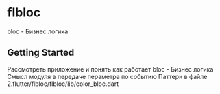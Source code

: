 # flbloc

bloc - Бизнес логика

## Getting Started

Рассмотреть приложение и понять как работает bloc - Бизнес логика
Смысл модуля в передаче пераметра по событию
Паттерн в файле 2.flutter/flbloc/flbloc/lib/color_bloc.dart

